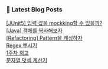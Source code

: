 

### 📕 Latest Blog Posts   

<a href ="https://gilbert9172.tistory.com/106"> [JUnit5] 입력 값을 mockking할 수 있을까? </a> <br><a href ="https://gilbert9172.tistory.com/105"> [Java] 객체를 복사해보자 </a> <br><a href ="https://gilbert9172.tistory.com/104"> [Refactoring] Pattern을 캐싱하자 </a> <br><a href ="https://gilbert9172.tistory.com/103"> Regex 뿌시기 </a> <br><a href ="https://gilbert9172.tistory.com/102"> 1주차 회고 </a> <br><a href ="https://gilbert9172.tistory.com/101"> 문자열 덧셈 계산기 </a> <br>